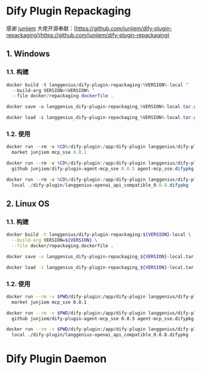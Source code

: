 # Dify Plugin Repackaging

感谢 [junjiem](https://github.com/junjiem) 大佬开源奉献：[https://github.com/junjiem/dify-plugin-repackaging](https://github.com/junjiem/dify-plugin-repackaging)

## 1. Windows

### 1.1. 构建

```powershell
docker build -t langgenius/dify-plugin-repackaging:%VERSION%-local ^
  --build-arg VERSION=%VERSION% ^
  --file docker/repackaging.dockerfile .
```

```powershell
docker save -o langgenius_dify-plugin-repackaging_%VERSION%-local.tar.gz langgenius/dify-plugin-repackaging:%VERSION%-local
```

```powershell
docker load -i langgenius_dify-plugin-repackaging_%VERSION%-local.tar.gz
```

### 1.2. 使用

```powershell
docker run --rm -v %CD%/dify-plugin:/app/dify-plugin langgenius/dify-plugin-repackaging:%VERSION%-local ^
  market junjiem mcp_sse 0.0.1
```

```powershell
docker run --rm -v %CD%/dify-plugin:/app/dify-plugin langgenius/dify-plugin-repackaging:%VERSION%-local ^
  github junjiem/dify-plugin-agent-mcp_sse 0.0.5 agent-mcp_sse.difypkg
```

```powershell
docker run --rm -v %CD%/dify-plugin:/app/dify-plugin langgenius/dify-plugin-repackaging:%VERSION%-local ^
  local ./dify-plugin/langgenius-openai_api_compatible_0.0.8.difypkg
```

## 2. Linux OS

### 1.1. 构建

```sh
docker build -t langgenius/dify-plugin-repackaging:${VERSION}-local \
  --build-arg VERSION=${VERSION} \
  --file docker/repackaging.dockerfile .
```

```sh
docker save -o langgenius_dify-plugin-repackaging_${VERSION}-local.tar.gz langgenius/dify-plugin-repackaging:${VERSION}-local
```

```sh
docker load -i langgenius_dify-plugin-repackaging_${VERSION}-local.tar.gz
```

### 1.2. 使用

```sh
docker run --rm -v $PWD/dify-plugin:/app/dify-plugin langgenius/dify-plugin-repackaging:${VERSION}-local \
  market junjiem mcp_sse 0.0.1
```

```sh
docker run --rm -v $PWD/dify-plugin:/app/dify-plugin langgenius/dify-plugin-repackaging:${VERSION}-local \
  github junjiem/dify-plugin-agent-mcp_sse 0.0.5 agent-mcp_sse.difypkg
```

```sh
docker run --rm -v $PWD/dify-plugin:/app/dify-plugin langgenius/dify-plugin-repackaging:${VERSION}-local \
  local ./dify-plugin/langgenius-openai_api_compatible_0.0.8.difypkg
```

# Dify Plugin Daemon
